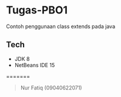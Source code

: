 # Tugas-PBO1
Contoh penggunaan class extends pada java 

## Tech
- JDK 8
- NetBeans IDE 15

=======
> Nur Fatiq (09040622071)
